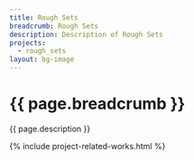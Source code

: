 ```yaml
---
title: Rough Sets
breadcrumb: Rough Sets 
description: Description of Rough Sets
projects:
  - rough_sets
layout: bg-image
---
```

# {{ page.breadcrumb }}

{{ page.description }}

{% include project-related-works.html %}
